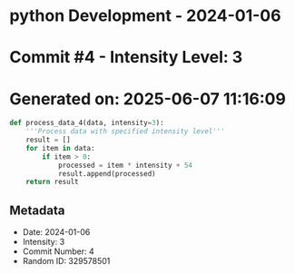 ﻿# python Development - 2024-01-06
# Commit #4 - Intensity Level: 3
# Generated on: 2025-06-07 11:16:09
```python
def process_data_4(data, intensity=3):
    '''Process data with specified intensity level'''
    result = []
    for item in data:
        if item > 0:
            processed = item * intensity + 54
            result.append(processed)
    return result
```
## Metadata
- Date: 2024-01-06
- Intensity: 3
- Commit Number: 4
- Random ID: 329578501
